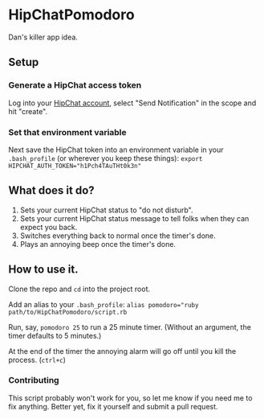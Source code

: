 # HipChatPomodoro
Dan's killer app idea.

## Setup
### Generate a HipChat access token
Log into your [HipChat account](https://www.hipchat.com/account/api), select "Send Notification" in the scope and hit "create".

### Set that environment variable
Next save the HipChat token into an environment variable in your `.bash_profile` (or wherever you keep these things):
`export HIPCHAT_AUTH_TOKEN="h1Pch4TAuTHt0k3n"`

## What does it do?
1. Sets your current HipChat status to "do not disturb".
2. Sets your current HipChat status message to tell folks when they can expect you back.
3. Switches everything back to normal once the timer's done.
4. Plays an annoying beep once the timer's done.

## How to use it.
Clone the repo and `cd` into the project root.

Add an alias to your `.bash_profile`:
`alias pomodoro="ruby path/to/HipChatPomodoro/script.rb`

Run, say, `pomodoro 25` to run a 25 minute timer. (Without an argument, the timer defaults to 5 minutes.)

At the end of the timer the annoying alarm will go off until you kill the process. (`ctrl+c`)

### Contributing
This script probably won't work for you, so let me know if you need me to fix anything. Better yet, fix it yourself and submit a pull request.
